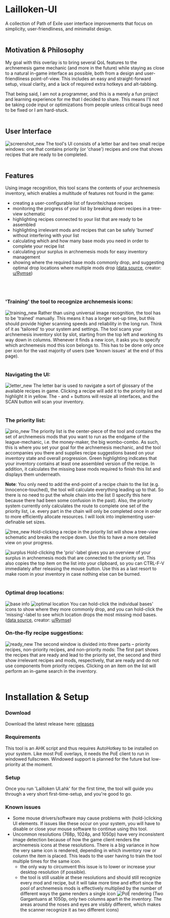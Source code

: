 # Lailloken-UI
A collection of Path of Exile user interface improvements that focus on simplicity, user-friendliness, and minimalist design.
<br>
<br>

## Motivation & Philosophy

My goal with this overlay is to bring several QoL features to the archnemesis game mechanic (and more in the future) while staying as close to a natural in-game interface as possible, both from a design and user-friendliness point-of-view. This includes an easy and straight-forward setup, visual clarity, and a lack of required extra hotkeys and alt-tabbing.

That being said, I am not a programmer, and this is a merely a fun project and learning experience for me that I decided to share. This means I'll not be taking code input or optimizations from people unless critical bugs need to be fixed or I am hard-stuck.
<br>
<br>

## User Interface
![screenshot_new](https://user-images.githubusercontent.com/61888437/154802725-8a22a4ba-586a-4eab-b54d-0c7a65c17bb4.jpg)
The tool's UI consists of a letter bar and two small recipe windows: one that contains priority (or 'chase') recipes and one that shows recipes that are ready to be completed.
<br>
<br>

## Features

Using image recognition, this tool scans the contents of your archnemesis inventory, which enables a multitude of features not found in the game:
- creating a user-configurable list of favorite/chase recipes
- monitoring the progress of your list by breaking down recipes in a tree-view schematic
- highlighting recipes connected to your list that are ready to be assembled
- highlighting irrelevant mods and recipes that can be safely 'burned' without interfering with your list
- calculating which and how many base mods you need in order to complete your recipe list
- calculating your surplus in archnemesis mods for easy inventory management
- showing where the required base mods commonly drop, and suggesting optimal drop locations where multiple mods drop ([data source](https://www.reddit.com/r/pathofexile/comments/srtuug/i_made_a_sheet_for_archnemesis_drop_locations/), creator: [u/Rymse](https://www.reddit.com/user/Rymse/))
<br>
<br>

### 'Training' the tool to recognize archnemesis icons:
![training_new](https://user-images.githubusercontent.com/61888437/154835584-2d432a0e-82ac-4181-9d4c-73ac31a1ea7b.jpg)
Rather than using universal image recognition, the tool has to be 'trained' manually. This means it has a longer set-up time, but this should provide higher scanning speeds and reliability in the long run. Think of it as 'tailored' to your system and settings.
The tool scans your archnemesis inventory slot by slot, starting from the top left and working its way down in columns. Whenever it finds a new icon, it asks you to specify which archnemesis mod this icon belongs to. This has to be done only once per icon for the vast majority of users (see 'known issues' at the end of this page).
<br>
<br>

### Navigating the UI:
![letter_new](https://user-images.githubusercontent.com/61888437/155020590-223c2f87-d75e-48fc-b66e-0025fd2c7d9e.png)
The letter bar is used to navigate a sort of glossary of the available recipes in game. Clicking a recipe will add it to the priority list and highlight it in yellow. The - and + buttons will resize all interfaces, and the SCAN button will scan your inventory.
<br>
<br>

### The priority list:
![prio_new](https://user-images.githubusercontent.com/61888437/154803573-6c43fde9-7785-4fb1-9ddd-40e7da123e17.png)
The priority list is the center-piece of the tool and contains the set of archnemesis mods that you want to run as the endgame of the league-mechanic, i.e. the money-maker, the big wombo-combo. As such, this is where you set your goal for the archnemesis mechanic, and the tool accompanies you there and supplies recipe suggestions based on your inventory state and overall progression. Green highlighting indicates that your inventory contains at least one assembled version of the recipe. In addition, it calculates the missing base mods required to finish this list and displays them underneath.

**Note**: You only need to add the end-point of a recipe chain to the list (e.g. Innocence-touched), the tool will calculate everything leading up to that. So there is no need to put the whole chain into the list (I specify this here because there had been some confusion in the past). Also, the priority system currently only calculates the route to complete one set of the priority list, i.e. every part in the chain will only be completed once in order to more efficiently allocate resources. I will look into implementing user-definable set sizes.

![tree_new](https://user-images.githubusercontent.com/61888437/154804804-330a8914-f626-459e-bbf7-cbf326440bb0.png)
Hold-clicking a recipe in the priority list will show a tree-view schematic and breaks the recipe down. Use this to have a more detailed view on your progress.

![surplus](https://user-images.githubusercontent.com/61888437/154805163-401b44ac-7638-474b-bc95-c6a56e193773.png)
Hold-clicking the 'prio'-label gives you an overview of your surplus in archnemesis mods that are connected to the priority set. This also copies the top item on the list into your clipboard, so you can CTRL-F-V immediately after releasing the mouse button. Use this as a last resort to make room in your inventory in case nothing else can be burned.
<br>
<br>

### Optimal drop locations:
![base info](https://user-images.githubusercontent.com/61888437/154804196-1524117f-52e4-43ec-9091-3845ea89a37c.png)
![optimal location](https://user-images.githubusercontent.com/61888437/154804267-9f64bbe3-1fdc-4e50-83e6-9e9511eebd04.png)
You can hold-click the individual bases' icons to show where they more commonly drop, and you can hold-click the 'missing'-label to see which location drops the most missing mod bases. ([data source](https://www.reddit.com/r/pathofexile/comments/srtuug/i_made_a_sheet_for_archnemesis_drop_locations/), creator: [u/Rymse](https://www.reddit.com/user/Rymse/))
<br>

### On-the-fly recipe suggestions:
![ready_new](https://user-images.githubusercontent.com/61888437/155020962-a8fcbd8e-2ae6-4a64-9147-b3dcbfd17349.png)
The second window is divided into three parts – priority recipes, non-priority recipes, and non-priority mods: The first part shows the recipes that are ready and lead to the priority set, the second and third show irrelevant recipes and mods, respectively, that are ready and do not use components from priority recipes. Clicking on an item on the list will perform an in-game search in the inventory.
<br>
<br>

# Installation & Setup

### Download
Download the latest release here: [releases](https://github.com/Lailloken/Lailloken-UI/releases)

### Requirements
This tool is an AHK script and thus requires AutoHotkey to be installed on your system. Like most PoE overlays, it needs the PoE client to run in windowed fullscreen. Windowed support is planned for the future but low-priority at the moment.

### Setup
Once you run 'Lailloken UI.ahk' for the first time, the tool will guide you through a very short first-time-setup, and you're good to go.

### Known issues
- Some mouse drivers/software may cause problems with (hold-)clicking UI elements. If issues like these occur on your system, you will have to disable or close your mouse software to continue using this tool.
- Uncommon resolutions (768p, 1024p, and 1050p) have very inconsistent image detection because of how the game client renders the archnemesis icons at these resolutions. There is a big variance in how the very same icon is rendered, depending in which inventory row or column the item is placed. This leads to the user having to train the tool multiple times for the same icon.
   - the only way to circumvent this issue is to lower or increase your desktop resolution (if possible).
   - the tool is still usable at these resolutions and should still recognize every mod and recipe, but it will take more time and effort since the pool of archnemesis mods is effectively multiplied by the number of different ways the game renders a single icon
![PoE rendering](https://user-images.githubusercontent.com/61888437/155091150-bef763d7-078d-4663-89f9-edc044a7ebe3.png)
(Two Gargantuans at 1050p, only two columns apart in the inventory. The areas around the noses and eyes are visibly different, which makes the scanner recognize it as two different icons)

